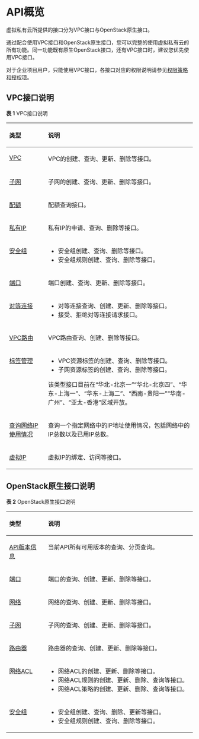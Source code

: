 # API概览<a name="zh-cn_topic_0173364207"></a>

虚拟私有云所提供的接口分为VPC接口与OpenStack原生接口。

通过配合使用VPC接口和OpenStack原生接口，您可以完整的使用虚拟私有云的所有功能。同一功能既有原生OpenStack接口，还有VPC接口时，建议您优先使用VPC接口。

对于企业项目用户，只能使用VPC接口，各接口对应的权限说明请参见[权限策略和授权项](权限策略和授权项.md)。

## VPC接口说明<a name="section14330125184315"></a>

**表 1**  VPC接口说明

<a name="table1336185894518"></a>
<table><thead align="left"><tr id="row3362058124511"><th class="cellrowborder" valign="top" width="20.810000000000002%" id="mcps1.2.3.1.1"><p id="p336219586450"><a name="p336219586450"></a><a name="p336219586450"></a><strong id="b10362175817458"><a name="b10362175817458"></a><a name="b10362175817458"></a>类型</strong></p>
</th>
<th class="cellrowborder" valign="top" width="79.19%" id="mcps1.2.3.1.2"><p id="p1636275810454"><a name="p1636275810454"></a><a name="p1636275810454"></a><strong id="b236225874512"><a name="b236225874512"></a><a name="b236225874512"></a>说明</strong></p>
</th>
</tr>
</thead>
<tbody><tr id="row14362205884514"><td class="cellrowborder" valign="top" width="20.810000000000002%" headers="mcps1.2.3.1.1 "><p id="p2362858134510"><a name="p2362858134510"></a><a name="p2362858134510"></a><a href="https://support.huaweicloud.com/api-vpc/vpc_api01_0000.html" target="_blank" rel="noopener noreferrer">VPC</a></p>
</td>
<td class="cellrowborder" valign="top" width="79.19%" headers="mcps1.2.3.1.2 "><p id="p17362125884520"><a name="p17362125884520"></a><a name="p17362125884520"></a>VPC的创建、查询、更新、删除等接口。</p>
</td>
</tr>
<tr id="row1936211585453"><td class="cellrowborder" valign="top" width="20.810000000000002%" headers="mcps1.2.3.1.1 "><p id="p1836213587450"><a name="p1836213587450"></a><a name="p1836213587450"></a><a href="https://support.huaweicloud.com/api-vpc/vpc_subnet01_0000.html" target="_blank" rel="noopener noreferrer">子网</a></p>
</td>
<td class="cellrowborder" valign="top" width="79.19%" headers="mcps1.2.3.1.2 "><p id="p2036295817452"><a name="p2036295817452"></a><a name="p2036295817452"></a>子网的创建、查询、更新、删除等接口。</p>
</td>
</tr>
<tr id="row103631858124512"><td class="cellrowborder" valign="top" width="20.810000000000002%" headers="mcps1.2.3.1.1 "><p id="p153634581457"><a name="p153634581457"></a><a name="p153634581457"></a><a href="https://support.huaweicloud.com/api-vpc/vpc_quota_0000.html" target="_blank" rel="noopener noreferrer">配额</a></p>
</td>
<td class="cellrowborder" valign="top" width="79.19%" headers="mcps1.2.3.1.2 "><p id="p9363145811453"><a name="p9363145811453"></a><a name="p9363145811453"></a>配额查询接口。</p>
</td>
</tr>
<tr id="row736325817457"><td class="cellrowborder" valign="top" width="20.810000000000002%" headers="mcps1.2.3.1.1 "><p id="p736315894514"><a name="p736315894514"></a><a name="p736315894514"></a><a href="https://support.huaweicloud.com/api-vpc/vpc_privateip_0000.html" target="_blank" rel="noopener noreferrer">私有IP</a></p>
</td>
<td class="cellrowborder" valign="top" width="79.19%" headers="mcps1.2.3.1.2 "><p id="p936355816451"><a name="p936355816451"></a><a name="p936355816451"></a>私有IP的申请、查询、删除等接口。</p>
</td>
</tr>
<tr id="row53631958124513"><td class="cellrowborder" valign="top" width="20.810000000000002%" headers="mcps1.2.3.1.1 "><p id="p1236305854511"><a name="p1236305854511"></a><a name="p1236305854511"></a><a href="https://support.huaweicloud.com/api-vpc/vpc_sg01_0000.html" target="_blank" rel="noopener noreferrer">安全组</a></p>
</td>
<td class="cellrowborder" valign="top" width="79.19%" headers="mcps1.2.3.1.2 "><a name="ul1136325812458"></a><a name="ul1136325812458"></a><ul id="ul1136325812458"><li>安全组创建、查询、删除等接口。</li><li>安全组规则创建、查询、删除等接口。</li></ul>
</td>
</tr>
<tr id="row1736416582452"><td class="cellrowborder" valign="top" width="20.810000000000002%" headers="mcps1.2.3.1.1 "><p id="p236415582452"><a name="p236415582452"></a><a name="p236415582452"></a><a href="https://support.huaweicloud.com/api-vpc/vpc_port01_0000.html" target="_blank" rel="noopener noreferrer">端口</a></p>
</td>
<td class="cellrowborder" valign="top" width="79.19%" headers="mcps1.2.3.1.2 "><p id="p836435874518"><a name="p836435874518"></a><a name="p836435874518"></a>端口创建、查询、更新、删除等接口。</p>
</td>
</tr>
<tr id="row143648588454"><td class="cellrowborder" valign="top" width="20.810000000000002%" headers="mcps1.2.3.1.1 "><p id="p536412589453"><a name="p536412589453"></a><a name="p536412589453"></a><a href="https://support.huaweicloud.com/api-vpc/vpc_peering_0000.html" target="_blank" rel="noopener noreferrer">对等连接</a></p>
</td>
<td class="cellrowborder" valign="top" width="79.19%" headers="mcps1.2.3.1.2 "><a name="ul1836415584453"></a><a name="ul1836415584453"></a><ul id="ul1836415584453"><li>对等连接查询、创建、更新、删除等接口。</li><li>接受、拒绝对等连接请求接口。</li></ul>
</td>
</tr>
<tr id="row13364195817451"><td class="cellrowborder" valign="top" width="20.810000000000002%" headers="mcps1.2.3.1.1 "><p id="p143647589456"><a name="p143647589456"></a><a name="p143647589456"></a><a href="https://support.huaweicloud.com/api-vpc/vpc_route_0000.html" target="_blank" rel="noopener noreferrer">VPC路由</a></p>
</td>
<td class="cellrowborder" valign="top" width="79.19%" headers="mcps1.2.3.1.2 "><p id="p136411583451"><a name="p136411583451"></a><a name="p136411583451"></a>VPC路由查询、创建、删除等接口。</p>
</td>
</tr>
<tr id="row836417588454"><td class="cellrowborder" valign="top" width="20.810000000000002%" headers="mcps1.2.3.1.1 "><p id="p036414581456"><a name="p036414581456"></a><a name="p036414581456"></a><a href="https://support.huaweicloud.com/api-vpc/vpc_tag_0000.html" target="_blank" rel="noopener noreferrer">标签管理</a></p>
</td>
<td class="cellrowborder" valign="top" width="79.19%" headers="mcps1.2.3.1.2 "><a name="ul136485854520"></a><a name="ul136485854520"></a><ul id="ul136485854520"><li>VPC资源标签的创建、查询、删除等接口。</li><li>子网资源标签的创建、查询、删除等接口。</li></ul>
<p id="p103659580457"><a name="p103659580457"></a><a name="p103659580457"></a>该类型接口目前在“华北-北京一”“华北-北京四”、“华东-上海一”、“华东-上海二”、“西南-贵阳一”“华南-广州”、“亚太-香港”区域开放。</p>
</td>
</tr>
<tr id="row636520586451"><td class="cellrowborder" valign="top" width="20.810000000000002%" headers="mcps1.2.3.1.1 "><p id="p13654589453"><a name="p13654589453"></a><a name="p13654589453"></a><a href="https://support.huaweicloud.com/api-vpc/vpc_natworkip_0000.html" target="_blank" rel="noopener noreferrer">查询网络IP使用情况</a></p>
</td>
<td class="cellrowborder" valign="top" width="79.19%" headers="mcps1.2.3.1.2 "><p id="p103651958184513"><a name="p103651958184513"></a><a name="p103651958184513"></a>查询一个指定网络中的IP地址使用情况，包括网络中的IP总数以及已用IP总数。</p>
</td>
</tr>
<tr id="row9365658104517"><td class="cellrowborder" valign="top" width="20.810000000000002%" headers="mcps1.2.3.1.1 "><p id="p20365145864520"><a name="p20365145864520"></a><a name="p20365145864520"></a><a href="https://support.huaweicloud.com/api-vpc/vpc_vip_0000.html" target="_blank" rel="noopener noreferrer">虚拟IP</a></p>
</td>
<td class="cellrowborder" valign="top" width="79.19%" headers="mcps1.2.3.1.2 "><p id="p1936519581457"><a name="p1936519581457"></a><a name="p1936519581457"></a>虚拟IP的绑定、访问等接口。</p>
</td>
</tr>
</tbody>
</table>

## OpenStack原生接口说明<a name="section3102202117447"></a>

**表 2**  OpenStack原生接口说明

<a name="table101761398465"></a>
<table><thead align="left"><tr id="row1617633924619"><th class="cellrowborder" valign="top" width="20.810000000000002%" id="mcps1.2.3.1.1"><p id="p2176153924610"><a name="p2176153924610"></a><a name="p2176153924610"></a><strong id="b2176183915460"><a name="b2176183915460"></a><a name="b2176183915460"></a>类型</strong></p>
</th>
<th class="cellrowborder" valign="top" width="79.19%" id="mcps1.2.3.1.2"><p id="p3176143954615"><a name="p3176143954615"></a><a name="p3176143954615"></a><strong id="b1917614397466"><a name="b1917614397466"></a><a name="b1917614397466"></a>说明</strong></p>
</th>
</tr>
</thead>
<tbody><tr id="row6185339124618"><td class="cellrowborder" valign="top" width="20.810000000000002%" headers="mcps1.2.3.1.1 "><p id="p1918511393466"><a name="p1918511393466"></a><a name="p1918511393466"></a><a href="https://support.huaweicloud.com/api-vpc/vpc_version_0000.html" target="_blank" rel="noopener noreferrer">API版本信息</a></p>
</td>
<td class="cellrowborder" valign="top" width="79.19%" headers="mcps1.2.3.1.2 "><p id="p1818519392464"><a name="p1818519392464"></a><a name="p1818519392464"></a>当前API所有可用版本的查询、分页查询。</p>
</td>
</tr>
<tr id="row2018603984619"><td class="cellrowborder" valign="top" width="20.810000000000002%" headers="mcps1.2.3.1.1 "><p id="p42876425423"><a name="p42876425423"></a><a name="p42876425423"></a><a href="https://support.huaweicloud.com/api-vpc/vpc_port02_0000.html" target="_blank" rel="noopener noreferrer">端口</a></p>
</td>
<td class="cellrowborder" valign="top" width="79.19%" headers="mcps1.2.3.1.2 "><p id="p618619393463"><a name="p618619393463"></a><a name="p618619393463"></a>端口的查询、创建、更新、删除等接口。</p>
</td>
</tr>
<tr id="row4186153914468"><td class="cellrowborder" valign="top" width="20.810000000000002%" headers="mcps1.2.3.1.1 "><p id="p19186143919469"><a name="p19186143919469"></a><a name="p19186143919469"></a><a href="https://support.huaweicloud.com/api-vpc/vpc_network_0000.html" target="_blank" rel="noopener noreferrer">网络</a></p>
</td>
<td class="cellrowborder" valign="top" width="79.19%" headers="mcps1.2.3.1.2 "><p id="p1186143910460"><a name="p1186143910460"></a><a name="p1186143910460"></a>网络的查询、创建、更新、删除等接口。</p>
</td>
</tr>
<tr id="row81862039134620"><td class="cellrowborder" valign="top" width="20.810000000000002%" headers="mcps1.2.3.1.1 "><p id="p111865394468"><a name="p111865394468"></a><a name="p111865394468"></a><a href="https://support.huaweicloud.com/api-vpc/vpc_subnet02_0000.html" target="_blank" rel="noopener noreferrer">子网</a></p>
</td>
<td class="cellrowborder" valign="top" width="79.19%" headers="mcps1.2.3.1.2 "><p id="p161861139134613"><a name="p161861139134613"></a><a name="p161861139134613"></a>子网的查询、创建、更新、删除等接口。</p>
</td>
</tr>
<tr id="row15186193944619"><td class="cellrowborder" valign="top" width="20.810000000000002%" headers="mcps1.2.3.1.1 "><p id="p141861639104615"><a name="p141861639104615"></a><a name="p141861639104615"></a><a href="https://support.huaweicloud.com/api-vpc/vpc_router_0000.html" target="_blank" rel="noopener noreferrer">路由器</a></p>
</td>
<td class="cellrowborder" valign="top" width="79.19%" headers="mcps1.2.3.1.2 "><p id="p16186163964611"><a name="p16186163964611"></a><a name="p16186163964611"></a>路由器的查询、创建、更新、删除等接口。</p>
</td>
</tr>
<tr id="row131871739124614"><td class="cellrowborder" valign="top" width="20.810000000000002%" headers="mcps1.2.3.1.1 "><p id="p7187133911466"><a name="p7187133911466"></a><a name="p7187133911466"></a><a href="https://support.huaweicloud.com/api-vpc/vpc_firewall_0000.html" target="_blank" rel="noopener noreferrer">网络ACL</a></p>
</td>
<td class="cellrowborder" valign="top" width="79.19%" headers="mcps1.2.3.1.2 "><a name="ul101871039184612"></a><a name="ul101871039184612"></a><ul id="ul101871039184612"><li>网络ACL的创建、更新、删除等接口。</li><li>网络ACL规则的创建、更新、删除、查询等接口。</li><li>网络ACL策略的创建、更新、删除、查询等接口。</li></ul>
</td>
</tr>
<tr id="row3187439104619"><td class="cellrowborder" valign="top" width="20.810000000000002%" headers="mcps1.2.3.1.1 "><p id="p01885397466"><a name="p01885397466"></a><a name="p01885397466"></a><a href="https://support.huaweicloud.com/api-vpc/vpc_sg02_0000.html" target="_blank" rel="noopener noreferrer">安全组</a></p>
</td>
<td class="cellrowborder" valign="top" width="79.19%" headers="mcps1.2.3.1.2 "><a name="ul19188239124618"></a><a name="ul19188239124618"></a><ul id="ul19188239124618"><li>安全组创建、查询、删除、更新等接口。</li><li>安全组规则创建、查询、删除等接口。</li></ul>
</td>
</tr>
</tbody>
</table>

